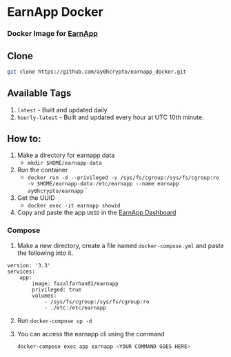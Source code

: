 # EarnApp Docker
### Docker Image for [EarnApp](https://earnapp.com)

## Clone
```BASH
git clone https://github.com/ay0hcrypto/earnapp_docker.git
```

## Available Tags
1. `latest` - Built and updated daily
2. `hourly-latest` - Built and updated every hour at UTC 10th minute.


## How to:

1. Make a directory for earnapp data
    - `mkdir $HOME/earnapp-data`
2. Run the container
    - `docker run -d --privileged -v /sys/fs/cgroup:/sys/fs/cgroup:ro -v $HOME/earnapp-data:/etc/earnapp --name earnapp ay0hcrypto/earnapp`
    `
3. Get the UUID
    - `docker exec -it earnapp showid`
4. Copy and paste the app `UUID` in the [EarnApp Dashboard](https://earnapp.com/dashboard) 

### Compose
1. Make a new directory, create a file named `docker-compose.yml` and paste the following into it.
```YML
version: '3.3'
services:
    app:
        image: fazalfarhan01/earnapp
        privileged: true
        volumes:
            - /sys/fs/cgroup:/sys/fs/cgroup:ro
            - ./etc:/etc/earnapp
```
2. Run `docker-compose up -d`

3. You can access the earnapp cli using the command
    ```BASH
    docker-compose exec app earnapp <YOUR COMMAND GOES HERE>

